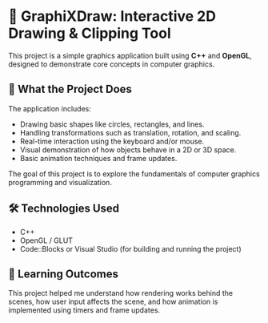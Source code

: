 # 🎨 GraphiXDraw: Interactive 2D Drawing & Clipping Tool

This project is a simple graphics application built using **C++** and **OpenGL**, designed to demonstrate core concepts in computer graphics.

## 🧠 What the Project Does

The application includes:

- Drawing basic shapes like circles, rectangles, and lines.
- Handling transformations such as translation, rotation, and scaling.
- Real-time interaction using the keyboard and/or mouse.
- Visual demonstration of how objects behave in a 2D or 3D space.
- Basic animation techniques and frame updates.

The goal of this project is to explore the fundamentals of computer graphics programming and visualization.

## 🛠 Technologies Used

- C++
- OpenGL / GLUT
- Code::Blocks or Visual Studio (for building and running the project)

## 🎯 Learning Outcomes

This project helped me understand how rendering works behind the scenes, how user input affects the scene, and how animation is implemented using timers and frame updates.

